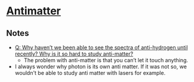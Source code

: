 # [Antimatter](http://en.wikipedia.org/wiki/Antimatter)

## Notes

- [Q: Why haven’t we been able to see the spectra of anti-hydrogen until recently? Why is it so hard to study anti-matter?](http://www.askamathematician.com/2017/03/q-why-havent-we-been-able-to-see-the-spectra-of-anti-hydrogen-until-recently-why-is-it-so-hard-to-study-anti-matter/)
  - The problem with anti-matter is that you can’t let it touch anything.
- I always wonder why photon is its own anti matter. If it was not so, we wouldn't be able to study anti matter with lasers for example.
